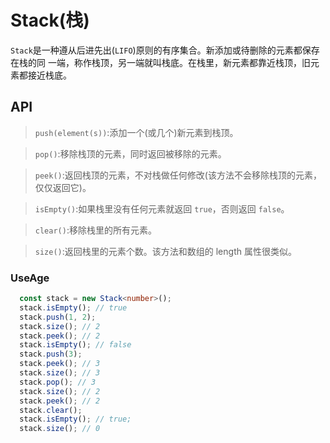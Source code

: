 # Stack(栈)

`Stack`是一种遵从后进先出(`LIFO`)原则的有序集合。新添加或待删除的元素都保存在栈的同
一端，称作栈顶，另一端就叫栈底。在栈里，新元素都靠近栈顶，旧元素都接近栈底。

## API

>`push(element(s))`:添加一个(或几个)新元素到栈顶。

>`pop()`:移除栈顶的元素，同时返回被移除的元素。

>`peek()`:返回栈顶的元素，不对栈做任何修改(该方法不会移除栈顶的元素，仅仅返回它)。

>`isEmpty()`:如果栈里没有任何元素就返回 `true`，否则返回 `false`。

>`clear()`:移除栈里的所有元素。

>`size()`:返回栈里的元素个数。该方法和数组的 length 属性很类似。

### UseAge

```typescript
  const stack = new Stack<number>();
  stack.isEmpty(); // true
  stack.push(1, 2);
  stack.size(); // 2
  stack.peek(); // 2
  stack.isEmpty(); // false
  stack.push(3);
  stack.peek(); // 3
  stack.size(); // 3
  stack.pop(); // 3
  stack.size(); // 2
  stack.peek(); // 2
  stack.clear();
  stack.isEmpty(); // true;
  stack.size(); // 0
```
